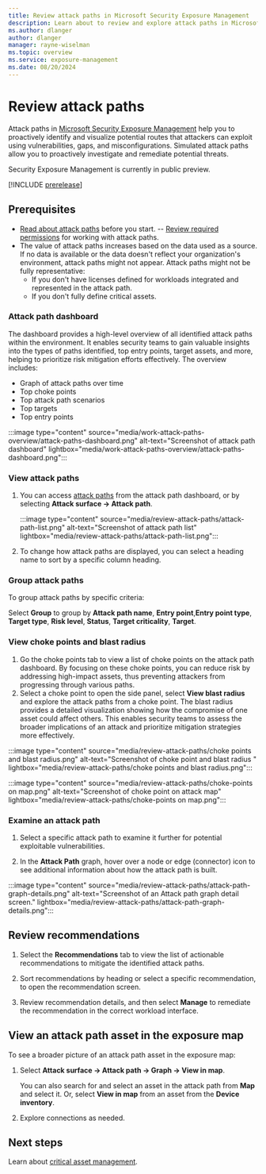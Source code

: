 ```yaml
---
title: Review attack paths in Microsoft Security Exposure Management
description: Learn about to review and explore attack paths in Microsoft Security Exposure Management.
ms.author: dlanger
author: dlanger
manager: rayne-wiselman
ms.topic: overview
ms.service: exposure-management
ms.date: 08/20/2024
---
```


# Review attack paths

Attack paths in [Microsoft Security Exposure Management](microsoft-security-exposure-management.md) help you to proactively identify and visualize potential routes that attackers can exploit using vulnerabilities, gaps, and misconfigurations. Simulated attack paths allow you to proactively investigate and remediate potential threats.

Security Exposure Management is currently in public preview.

[!INCLUDE [prerelease](../includes/prerelease.md)]

## Prerequisites

- [Read about attack paths](work-attack-paths-overview.md) before you start.
-- [Review required permissions](prerequisites.md#permissions) for working with attack paths.
- The value of attack paths increases based on the data used as a source. If no data is available or the data doesn't reflect your organization's environment, attack paths might not appear. Attack paths might not be fully representative:
  - If you don't have licenses defined for workloads integrated and represented in the attack path.
  - If you don't fully define critical assets.

### Attack path dashboard

The dashboard provides a high-level overview of all identified attack paths within the environment. It enables security teams to gain valuable insights into the types of paths identified, top entry points, target assets, and more, helping to prioritize risk mitigation efforts effectively. The overview includes:

- Graph of attack paths over time
- Top choke points
- Top attack path scenarios
- Top targets
- Top entry points

:::image type="content" source="media/work-attack-paths-overview/attack-paths-dashboard.png" alt-text="Screenshot of attack path dashboard" lightbox="media/work-attack-paths-overview/attack-paths-dashboard.png":::

### View attack paths

1. You can access [attack paths](https://security.microsoft.com/attack-paths) from the attack path dashboard, or by selecting  **Attack surface -> Attack path**.

   :::image type="content" source="media/review-attack-paths/attack-path-list.png" alt-text="Screenshot of attack path list" lightbox="media/review-attack-paths/attack-path-list.png":::

1. To change how attack paths are displayed, you can select a heading name to sort by a specific column heading.

### Group attack paths

To group attack paths by specific criteria:

Select **Group** to group by **Attack path name**, **Entry point**,**Entry point type**, **Target type**, **Risk level**, **Status**, **Target criticality**, **Target**.

### View choke points and blast radius

1. Go the choke points tab to view a list of choke points on the attack path dashboard. By focusing on these choke points, you can reduce risk by addressing high-impact assets, thus preventing attackers from progressing through various paths.
1. Select a choke point to open the side panel, select **View blast radius** and explore the attack paths from a choke point. The blast radius provides a detailed visualization showing how the compromise of one asset could affect others. This enables security teams to assess the broader implications of an attack and prioritize mitigation strategies more effectively.
 
:::image type="content" source="media/review-attack-paths/choke points and blast radius.png" alt-text="Screenshot of choke point and blast radius " lightbox="media/review-attack-paths/choke points and blast radius.png":::

:::image type="content" source="media/review-attack-paths/choke-points on map.png" alt-text="Screenshot of choke point on attack map" lightbox="media/review-attack-paths/choke-points on map.png":::

### Examine an attack path

1. Select a specific attack path to examine it further for potential exploitable vulnerabilities.

1. In the **Attack Path** graph, hover over a node or edge (connector) icon to see additional information about how the attack path is built.

:::image type="content" source="media/review-attack-paths/attack-path-graph-details.png" alt-text="Screenshot of an Attack path graph detail screen." lightbox="media/review-attack-paths/attack-path-graph-details.png":::

## Review recommendations

1. Select the **Recommendations** tab to view the list of actionable recommendations to mitigate the identified attack paths.

1. Sort recommendations by heading or select a specific recommendation, to open the recommendation screen.

1. Review recommendation details, and then select **Manage** to remediate the recommendation in the correct workload interface.

## View an attack path asset in the exposure map

To see a broader picture of an attack path asset in the exposure map:

1. Select **Attack surface -> Attack path -> Graph -> View in map**.

    You can also search for and select an asset in the attack path from **Map** and select it. Or, select **View in map** from an asset from the **Device inventory**.

1. Explore connections as needed.

## Next steps

Learn about [critical asset management](critical-asset-management.md).

